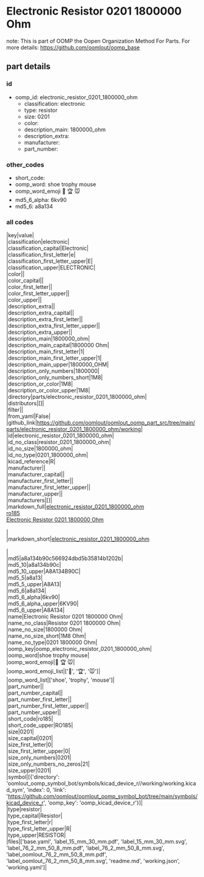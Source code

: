 # Electronic Resistor 0201 1800000 Ohm  

note: This is part of OOMP the Oopen Organization Method For Parts. For more details: https://github.com/oomlout/oomp_base

##  part details





### id
* oomp_id: electronic_resistor_0201_1800000_ohm
  * classification: electronic
  * type: resistor
  * size: 0201
  * color: 
  * description_main: 1800000_ohm
  * description_extra: 
  * manufacturer: 
  * part_number: 

### other_codes
* short_code: 
* oomp_word: shoe trophy mouse
* oomp_word_emoji :shoe: :trophy: :mouse:
* md5_6_alpha: 6kv90
* md5_6: a8a134

### all codes 
|key|value|  
|classification|electronic|  
|classification_capital|Electronic|  
|classification_first_letter|e|  
|classification_first_letter_upper|E|  
|classification_upper|ELECTRONIC|  
|color||  
|color_capital||  
|color_first_letter||  
|color_first_letter_upper||  
|color_upper||  
|description_extra||  
|description_extra_capital||  
|description_extra_first_letter||  
|description_extra_first_letter_upper||  
|description_extra_upper||  
|description_main|1800000_ohm|  
|description_main_capital|1800000 Ohm|  
|description_main_first_letter|1|  
|description_main_first_letter_upper|1|  
|description_main_upper|1800000_OHM|  
|description_only_numbers|1800000|  
|description_only_numbers_short|1M8|  
|description_or_color|1M8|  
|description_or_color_upper|1M8|  
|directory|parts/electronic_resistor_0201_1800000_ohm|  
|distributors|[]|  
|filter||  
|from_yaml|False|  
|github_link|https://github.com/oomlout/oomlout_oomp_part_src/tree/main/parts/electronic_resistor_0201_1800000_ohm/working|  
|id|electronic_resistor_0201_1800000_ohm|  
|id_no_class|resistor_0201_1800000_ohm|  
|id_no_size|1800000_ohm|  
|id_no_type|0201_1800000_ohm|  
|kicad_reference|R|  
|manufacturer||  
|manufacturer_capital||  
|manufacturer_first_letter||  
|manufacturer_first_letter_upper||  
|manufacturer_upper||  
|manufacturers|[]|  
|markdown_full|[electronic_resistor_0201_1800000_ohm](https://github.com/oomlout/oomlout_oomp_part_src/tree/main/parts/electronic_resistor_0201_1800000_ohm/working)<br>[ro185](https://github.com/oomlout/oomlout_oomp_part_src/tree/main/parts/electronic_resistor_0201_1800000_ohm/working)<br>[Electronic Resistor 0201 1800000 Ohm](https://github.com/oomlout/oomlout_oomp_part_src/tree/main/parts/electronic_resistor_0201_1800000_ohm/working)<br><br>|  
|markdown_short|[electronic_resistor_0201_1800000_ohm](https://github.com/oomlout/oomlout_oomp_part_src/tree/main/parts/electronic_resistor_0201_1800000_ohm/working)<br><br>|  
|md5|a8a134b90c566924dbd5b35814b1202b|  
|md5_10|a8a134b90c|  
|md5_10_upper|A8A134B90C|  
|md5_5|a8a13|  
|md5_5_upper|A8A13|  
|md5_6|a8a134|  
|md5_6_alpha|6kv90|  
|md5_6_alpha_upper|6KV90|  
|md5_6_upper|A8A134|  
|name|Electronic Resistor 0201 1800000 Ohm|  
|name_no_class|Resistor 0201 1800000 Ohm|  
|name_no_size|1800000 Ohm|  
|name_no_size_short|1M8 Ohm|  
|name_no_type|0201 1800000 Ohm|  
|oomp_key|oomp_electronic_resistor_0201_1800000_ohm|  
|oomp_word|shoe trophy mouse|  
|oomp_word_emoji|:shoe: :trophy: :mouse:|  
|oomp_word_emoji_list|[':shoe:', ':trophy:', ':mouse:']|  
|oomp_word_list|['shoe', 'trophy', 'mouse']|  
|part_number||  
|part_number_capital||  
|part_number_first_letter||  
|part_number_first_letter_upper||  
|part_number_upper||  
|short_code|ro185|  
|short_code_upper|RO185|  
|size|0201|  
|size_capital|0201|  
|size_first_letter|0|  
|size_first_letter_upper|0|  
|size_only_numbers|0201|  
|size_only_numbers_no_zeros|21|  
|size_upper|0201|  
|symbol|[{'directory': 'oomlout_oomp_symbol_bot/symbols/kicad_device_r//working/working.kicad_sym', 'index': 0, 'link': 'https://github.com/oomlout/oomlout_oomp_symbol_bot/tree/main/symbols/kicad_device_r', 'oomp_key': 'oomp_kicad_device_r'}]|  
|type|resistor|  
|type_capital|Resistor|  
|type_first_letter|r|  
|type_first_letter_upper|R|  
|type_upper|RESISTOR|  
|files|['base.yaml', 'label_15_mm_30_mm.pdf', 'label_15_mm_30_mm.svg', 'label_76_2_mm_50_8_mm.pdf', 'label_76_2_mm_50_8_mm.svg', 'label_oomlout_76_2_mm_50_8_mm.pdf', 'label_oomlout_76_2_mm_50_8_mm.svg', 'readme.md', 'working.json', 'working.yaml']|  
